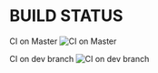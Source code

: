 # BUILD STATUS

CI on Master ![CI on Master](https://github.com/farhansabbir/ostad_devops/actions/workflows/analyze_build_push_docker.yml/badge.svg?branch=main)

CI on dev branch ![CI on dev branch](https://github.com/farhansabbir/ostad_devops/actions/workflows/analyze_build_push_docker.yml/badge.svg?branch=cicd/flask)

